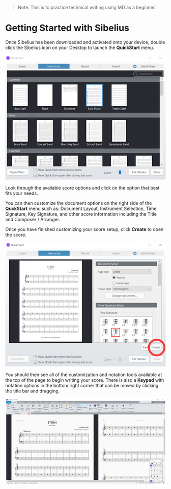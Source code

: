 > Note: This is to practice technical writing using MD as a beginner. 

# Getting Started with Sibelius

Once Sibelius has been downloaded and activated onto your device, double click the Sibelius icon on your Desktop to launch the **QuickStart** menu.

![QuickStart Menu](https://github.com/brandihurst/Learning-MD/blob/main/Sibelius%201.png)

Look through the available score options and click on the option that best fits your needs.

You can then customize the document options on the right side of the **QuckStart** menu such as: Document Layout, Instrument Selection, Time Signature, Key Signature, and other score information including the Title and Composer / Arranger. 

Once you have finished customizing your score setup, click **Create** to open the score.

![Create](https://github.com/brandihurst/Learning-MD/blob/main/Sibelius%202.png)

You should then see all of the customization and notation tools available at the top of the page to begin writing your score. There is also a **Keypad** with notation options in the bottom right corner that can be moved by clicking the title bar and dragging.

![Keypad](https://github.com/brandihurst/Learning-MD/blob/main/Sibelius%203.PNG)

